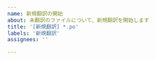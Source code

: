 ```yaml
---
name: 新規翻訳の開始
about: 未翻訳のファイルについて、新規翻訳を開始します
title: '[新規翻訳] *.po'
labels: '新規翻訳'
assignees: ''

---
```

<!--
タイトルの *.po 部分を、翻訳するファイル名に変更し、Assigneesにご自分のアカウントを設定して、新規翻訳を開始してください。
(翻訳中、不明な点や注意点、訳出にあたっての参考リンクなどあれば、逐次、コメントを追加してください。)
-->
